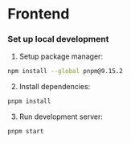 # Frontend

### Set up local development

1. Setup package manager:

```sh
npm install --global pnpm@9.15.2
```

2. Install dependencies:

```sh
pnpm install
```

3. Run development server:

```sh
pnpm start
```
